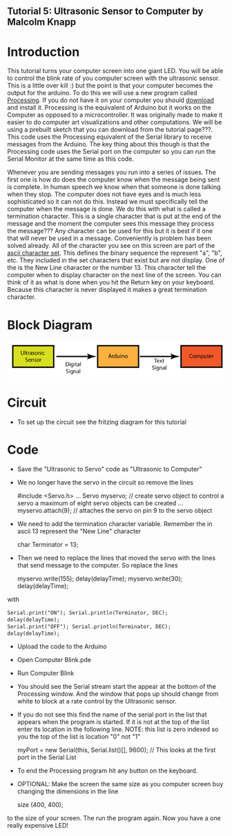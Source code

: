 Tutorial 5: Ultrasonic Sensor to Computer by Malcolm Knapp
----------

# Introduction
This tutorial turns your computer screen into one giant LED. You will be able to control the blink rate of you computer screen with the ultrasonic sensor. This is a little over kill :) but the point is that your computer becomes the output for the arduino. To do this we will use a new program called <a href="http://www.processing.org/">Processing</a>. If you do not have it on your computer you should <a href="https://www.processing.org/download/">download</a> and install it. Processing is the equivalent of Arduino but it works on the Computer as opposed to a microcontroller. It was originally made to make it easier to do computer art visualizations and other computations. We will be using a prebuilt sketch that you can download from the tutorial page???. This code uses the Processing equivalent of the Serial library to receive messages from the Arduino. The key thing about this though is that the Processing code uses the Serial port on the computer so you can run the Serial Monitor at the same time as this code. 

Whenever you are sending messages you run into a series of issues. The first one is how do does the computer know when the message being sent is complete. In human speech we know when that someone is done talking when they stop. The computer does not have eyes and is much less sophisticated so it can not do this. Instead we must specifically tell the computer when the message is done. We do this with what is called a termination character. This is a single character that is put at the end of the message and the moment the computer sees this message they process the message??? Any character can be used for this but it is best if it one that will never be used in a message. Conveniently is problem has been solved already. All of the character you see on this screen are part of the <a href="http://www.asciitable.com/">ascii character set</a>. This defines the binary sequence the represent "a", "b", etc. They included in the set characters that exist but are not display. One of the is the New Line character or the number 13. This character tell the computer when to display character on the next line of the screen. You can think of it as what is done when you hit the Return key on your keyboard. Because this character is never displayed it makes a great termination character. 


# Block Diagram
![Light to Computer System](Ultrasonic_to_Computer_System.png)

# Circuit
* To set up the circuit see the fritzing diagram for this tutorial

# Code
* Save the "Ultrasonic to Servo" code as "Ultrasonic to Computer"
* We no longer have the servo in the circuit so remove the lines

	
    #include <Servo.h>
    ...
    Servo myservo;  // create servo object to control a servo a maximum of eight servo objects can be created
 	  ...
 	  myservo.attach(9);  // attaches the servo on pin 9 to the servo object

* We need to add the termination character variable. Remember the in ascii 13 represent the "New Line" character

	
    char Terminator = 13;  

* Then we need to replace the lines that moved the servo with the lines that send message to the computer. So replace the lines 


    myservo.write(155);
    delay(delayTime); 
    myservo.write(30);
    delay(delayTime);  

 with 

    Serial.print("ON"); Serial.println(Terminator, DEC);
    delay(delayTime);        
    Serial.print("OFF"); Serial.println(Terminator, DEC);
    delay(delayTime);                  

* Upload the code to the Arduino 
* Open Computer Blink.pde
* Run Computer Blink
* You should see the Serial stream start the appear at the bottom of the Processing window. And the window that pops up should change from white to block at a rate control by the Ultrasonic sensor.  
* If you do not see this find the name of the serial port in the list that appears when the program is started. If it is not at the top of the list enter its location in the following line. NOTE: this list is zero indexed so you the top of the list is location "0" not "1"


    myPort = new Serial(this, Serial.list()[<serial port location>], 9600); // This looks at the    first port in the Serial List

* To end the Processing program hit any button on the keyboard. 
* OPTIONAL: Make the screen the same size as you computer screen buy changing the dimensions in the line 


	size (400, 400);

to the size of your screen. The run the program again. Now you have a one really expensive LED!